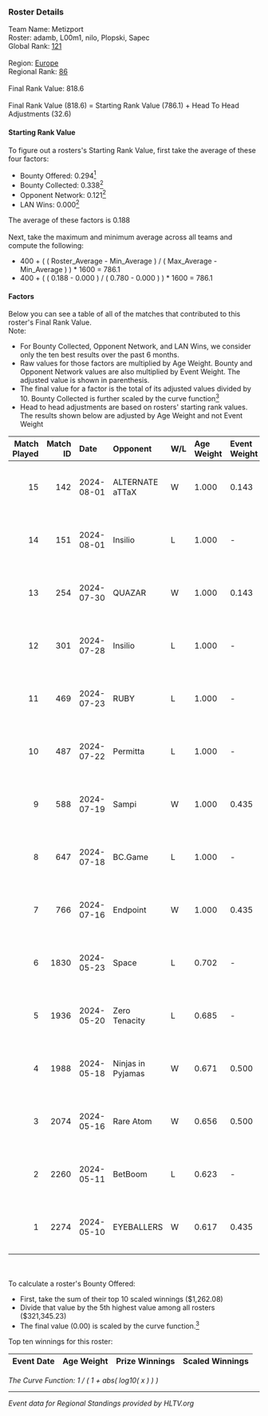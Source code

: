 ### Roster Details<br />
Team Name: Metizport<br />
Roster: adamb, L00m1, nilo, Plopski, Sapec<br />
Global Rank: [121](../standings_global.md)<br />
<br />
Region: [Europe]( ../standings_europe.md)<br />
Regional Rank: [86]( ../standings_europe.md)<br />
<br />
Final Rank Value:  818.6<br />
<br />
Final Rank Value (818.6) = Starting Rank Value (786.1) + Head To Head Adjustments (32.6)<br />

#### Starting Rank Value<br />
To figure out a rosters's Starting Rank Value, first take the average of these four factors:<br />
- Bounty Offered: 0.294[<sup>1</sup>](#table2)
- Bounty Collected: 0.338[<sup>2</sup>](#table1)
- Opponent Network: 0.121[<sup>2</sup>](#table1)
- LAN Wins: 0.000[<sup>2</sup>](#table1)

The average of these factors is 0.188<br />
<br />
Next, take the maximum and minimum average across all teams and compute the following:<br />
- 400 + ( ( Roster_Average - Min_Average ) / ( Max_Average - Min_Average ) ) * 1600 = 786.1
- 400 + ( ( 0.188 - 0.000 ) / ( 0.780 - 0.000 ) ) * 1600 = 786.1


#### Factors<br />
Below you can see a table of all of the matches that contributed to this roster's Final Rank Value.<br />
Note:<br />

- For Bounty Collected, Opponent Network, and LAN Wins, we consider only the ten best results over the past 6 months.
- Raw values for those factors are multiplied by Age Weight. Bounty and Opponent Network values are also multiplied by Event Weight. The adjusted value is shown in parenthesis.
- The final value for a factor is the total of its adjusted values divided by 10. Bounty Collected is further scaled by the curve function[<sup>3</sup>](#curveFunction)
- Head to head adjustments are based on rosters' starting rank values. The results shown below are adjusted by Age Weight and not Event Weight
<span id="table1"></span><br />


| Match Played | Match ID | Date       | Opponent          | W/L | Age Weight | Event Weight | Bounty Collected | Opponent Network | LAN Wins  | H2H Adj. | Roster                                |
| -: | -: | :- | :- | :- | :- | :- | :- | :- | :- | -: | :- |
|           15 |      142 | 2024-08-01 | ALTERNATE aTTaX   | W   | 1.000      | 0.143        | 0.031 (0.004)    | 0.550 (0.079)    | 0 (0.000) |    18.26 | adamb, L00m1, nilo, Plopski, Sapec    |
|           14 |      151 | 2024-08-01 | Insilio           | L   | 1.000      | -            | -                | -                | -         |    -9.77 | adamb, Jackinho, nilo, Plopski, Sapec |
|           13 |      254 | 2024-07-30 | QUAZAR            | W   | 1.000      | 0.143        | 0.000 (0.000)    | 0.000 (0.000)    | 0 (0.000) |     2.87 | adamb, Jackinho, nilo, Plopski, Sapec |
|           12 |      301 | 2024-07-28 | Insilio           | L   | 1.000      | -            | -                | -                | -         |    -9.72 | adamb, Jackinho, nilo, Plopski, Sapec |
|           11 |      469 | 2024-07-23 | RUBY              | L   | 1.000      | -            | -                | -                | -         |   -12.29 | adamb, Jackinho, nilo, Plopski, Sapec |
|           10 |      487 | 2024-07-22 | Permitta          | L   | 1.000      | -            | -                | -                | -         |   -11.37 | adamb, Jackinho, nilo, Plopski, Sapec |
|            9 |      588 | 2024-07-19 | Sampi             | W   | 1.000      | 0.435        | 0.027 (0.012)    | 1.000 (0.435)    | 0 (0.000) |    18.45 | adamb, Jackinho, nilo, Plopski, Sapec |
|            8 |      647 | 2024-07-18 | BC.Game           | L   | 1.000      | -            | -                | -                | -         |   -12.76 | adamb, Jackinho, nilo, Plopski, Sapec |
|            7 |      766 | 2024-07-16 | Endpoint          | W   | 1.000      | 0.435        | 0.012 (0.005)    | 0.514 (0.223)    | 0 (0.000) |    17.81 | adamb, Jackinho, nilo, Plopski, Sapec |
|            6 |     1830 | 2024-05-23 | Space             | L   | 0.702      | -            | -                | -                | -         |    -9.88 | abdi, adamb, Jackinho, nilo, Plopski  |
|            5 |     1936 | 2024-05-20 | Zero Tenacity     | L   | 0.685      | -            | -                | -                | -         |    -4.25 | adamb, Jackinho, nilo, Plopski, ztr   |
|            4 |     1988 | 2024-05-18 | Ninjas in Pyjamas | W   | 0.671      | 0.500        | 0.254 (0.085)    | 0.544 (0.183)    | 0 (0.000) |    20.87 | adamb, Jackinho, nilo, Plopski, ztr   |
|            3 |     2074 | 2024-05-16 | Rare Atom         | W   | 0.656      | 0.500        | 0.009 (0.003)    | 0.474 (0.156)    | 0 (0.000) |    12.20 | adamb, Jackinho, nilo, Plopski, ztr   |
|            2 |     2260 | 2024-05-11 | BetBoom           | L   | 0.623      | -            | -                | -                | -         |    -0.72 | adamb, Jackinho, nilo, Plopski, ztr   |
|            1 |     2274 | 2024-05-10 | EYEBALLERS        | W   | 0.617      | 0.435        | 0.005 (0.001)    | 0.500 (0.134)    | 0 (0.000) |    12.87 | adamb, Jackinho, nilo, Plopski, ztr   |

<br />
<span id="table2"></span><br />
To calculate a roster's Bounty Offered:<br />

- First, take the sum of their top 10 scaled winnings ($1,262.08)
- Divide that value by the 5th highest value among all rosters ($321,345.23)
- The final value (0.00) is scaled by the curve function.[<sup>3</sup>](#curveFunction)

Top ten winnings for this roster:<br />

| Event Date | Age Weight | Prize Winnings | Scaled Winnings |
| :- | -: | :- | :- |


<span id="curveFunction"></span>_The Curve Function: 1 / ( 1 + abs( log10( x ) ) )_<br />

---
_Event data for Regional Standings provided by HLTV.org_<br />
